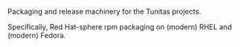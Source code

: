 Packaging and release machinery for the Tunitas projects.

Specifically, Red Hat-sphere rpm packaging on (modern) RHEL and (modern) Fedora.
